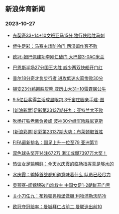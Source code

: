 ## 新浪体育新闻 
### 2023-10-27

+ [东契奇33+14+10文班亚马15分 独行侠险胜马刺](https://sports.sina.com.cn/basketball/nba/2023-10-26/doc-imzsmekp8019132.shtml)

+ [佬牛足彩：马赛主场防冷门 西汉姆作客不败](https://sports.sina.com.cn/l/2023-10-26/doc-imzsktus1420069.shtml)

+ [欧冠-姆巴佩建功李刚仁破门 大巴黎3-0AC米兰](https://sports.sina.com.cn/g/seriea/2023-10-26/doc-imzsktus1404172.shtml)

+ [巴恩斯半场27分国王大胜 威少两双快船开门红](https://sports.sina.com.cn/basketball/nba/2023-10-26/doc-imzsmeks1635569.shtml)

+ [普尔18分奇才负步行者 进攻低迷火箭惨败30分](https://sports.sina.com.cn/basketball/nba/2023-10-26/doc-imzskyar8096004.shtml)

+ [锡安23分鹈鹕胜灰熊 亚历山大31+10雷霆屠公牛](https://sports.sina.com.cn/basketball/nba/2023-10-26/doc-imzskyar8115463.shtml)

+ [9.5亿巨奖得主活成显眼包 3千亩庄园亲手建-图](https://sports.sina.com.cn/l/2023-10-26/doc-imzsimzi8801543.shtml)

+ [[新浪彩票]足彩第23137期任九：亚特兰大不败](https://sports.sina.com.cn/l/2023-10-26/doc-imzsktuu6494064.shtml)

+ [吹杨打铁老鹰负黄蜂 波神30分绿军险胜尼克斯](https://sports.sina.com.cn/basketball/nba/2023-10-26/doc-imzskyaq1322986.shtml)

+ [[新浪彩票]足彩第23137期大势：布莱顿取首胜](https://sports.sina.com.cn/l/2023-10-26/doc-imzsktut8193728.shtml)

+ [FIFA最新排名：国足上升一位至79 亚洲第11](https://sports.sina.com.cn/china/2023-10-26/doc-imzsmksm7947371.shtml)

+ [双色球头奖开14注672万 浙江或爆7397万大奖！](https://sports.sina.com.cn/l/2023-10-26/doc-imzsmzqn4757512.shtml)

+ [热议女足输朝鲜：今天水庆霞的临场指挥真是够水的](https://sports.sina.com.cn/china/chinaw/2023-10-26/doc-imzsmzqe5913886.shtml)

+ [水庆霞：输掉首战都知道意味着什么 队员已经尽力](https://sports.sina.com.cn/china/womenfootballs/2023-10-26/doc-imzsmzqh1243368.shtml)

+ [奥预赛-闫锦锦破门难救主 中国女足1-2朝鲜开门黑](https://sports.sina.com.cn/china/womenfootballs/2023-10-26/doc-imzsmzqn4758381.shtml)

+ [关小刀任九：布赖顿弗赖堡做胆 利物浦勒沃防冷](https://sports.sina.com.cn/l/2023-10-26/doc-imzsmqyk6119227.shtml)

+ [欧冠夺冠赔率：曼城拜仁占前二 曼联迭出前10](https://sports.sina.com.cn/l/2023-10-26/doc-imzskyaq1336934.shtml)

